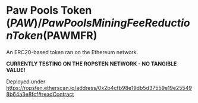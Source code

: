 # Paw Pools Token ($PAW) / Paw Pools Mining Fee Reduction Token ($PAWMFR)

An ERC20-based token ran on the Ethereum network.

**CURRENTLY TESTING ON THE ROPSTEN NETWORK - NO TANGIBLE VALUE!**

Deployed under https://ropsten.etherscan.io/address/0x2b4cfb98e19db5d37559e19e255498b64a3e8fcf#readContract
